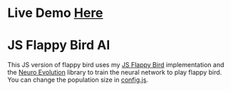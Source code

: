 # Live Demo [Here](https://martingithuber.github.io/JS-Flappy-Bird-AI)
# JS Flappy Bird AI
This JS version of flappy bird uses my [JS Flappy Bird](https://github.com/martinGITHUBER/JS-Flappy-Bird) implementation and the [Neuro Evolution](https://github.com/xviniette/FlappyLearning/blob/gh-pages/Neuroevolution.js) library to train the neural network to play flappy bird. You can change the population size in [config.js](js/config.js).